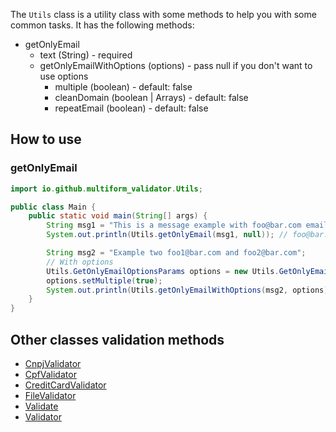 The `Utils` class is a utility class with some methods to help you with some common tasks. It has the following
methods:

- getOnlyEmail
    - text (String) - required
    - getOnlyEmailWithOptions (options) - pass null if you don't want to use options
        - multiple (boolean) - default: false
        - cleanDomain (boolean | Arrays<String>) - default: false
        - repeatEmail (boolean) - default: false

## How to use

### getOnlyEmail

```java
import io.github.multiform_validator.Utils;

public class Main {
    public static void main(String[] args) {
        String msg1 = "This is a message example with foo@bar.com email to test";
        System.out.println(Utils.getOnlyEmail(msg1, null)); // foo@bar.com

        String msg2 = "Example two foo1@bar.com and foo2@bar.com";
        // With options
        Utils.GetOnlyEmailOptionsParams options = new Utils.GetOnlyEmailOptionsParams();
        options.setMultiple(true);
        System.out.println(Utils.getOnlyEmailWithOptions(msg2, options)); // [foo1@bar.com, foo2@bar.com]
    }
}
```

## Other classes validation methods

- [CnpjValidator](https://multiform-validator.github.io/java/classes/CnpjValidator)
- [CpfValidator](https://multiform-validator.github.io/java/classes/CpfValidator)
- [CreditCardValidator](https://multiform-validator.github.io/java/classes/CreditCardValidator)
- [FileValidator](https://multiform-validator.github.io/java/classes/FileValidator)
- [Validate](https://multiform-validator.github.io/java/classes/Validate)
- [Validator](https://multiform-validator.github.io/java/classes/Validator)